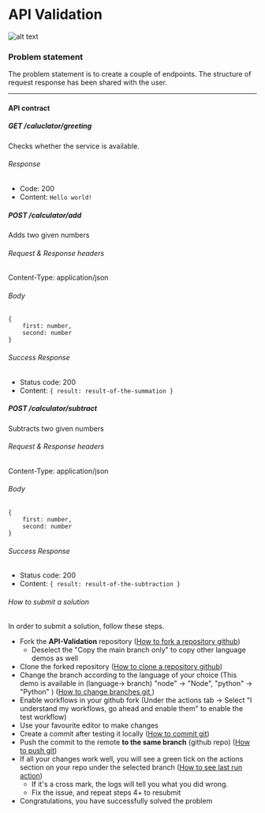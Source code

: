 # API Validation

![alt text](https://firebasestorage.googleapis.com/v0/b/ble-positioning-system.appspot.com/o/8911.png_860.png?alt=media&token=3121358c-8d15-4b85-88af-4f55f0e08601)

### Problem statement

The problem statement is to create a couple of endpoints. The structure of request response has been shared with the user.

---

#### API contract

##### GET /caluclator/greeting

Checks whether the service is available.

###### Response

- Code: 200
- Content: `Hello world!`

##### POST /calculator/add

Adds two given numbers

###### Request & Response headers

Content-Type: application/json

###### Body

```
{
    first: number,
    second: number
}
```

###### Success Response

- Status code: 200
- Content: `{ result: result-of-the-summation }`

##### POST /calculator/subtract

Subtracts two given numbers

###### Request & Response headers

Content-Type: application/json

###### Body

```
{
    first: number,
    second: number
}
```

###### Success Response

- Status code: 200
- Content: `{ result: result-of-the-subtraction }`

###### How to submit a solution

In order to submit a solution, follow these steps.

- Fork the **API-Validation** repository ([How to fork a repository github](https://docs.github.com/en/get-started/quickstart/fork-a-repo))
  - Deselect the "Copy the main branch only" to copy other language demos as well
- Clone the forked repository ([How to clone a repository github](https://docs.github.com/en/repositories/creating-and-managing-repositories/cloning-a-repository))
- Change the branch according to the language of your choice (This demo is available in (language-> branch) "node" -> "Node", "python" -> "Python" ) ([How to change branches git ](https://www.freecodecamp.org/news/git-switch-branch/))
- Enable workflows in your github fork (Under the actions tab -> Select "I understand my workflows, go ahead and enable them" to enable the test workflow)
- Use your favourite editor to make changes
- Create a commit after testing it locally ([How to commit git](https://github.com/git-guides/git-commit))
- Push the commit to the remote **to the same branch** (github repo) ([How to push git](https://docs.github.com/en/get-started/using-git/pushing-commits-to-a-remote-repository))
- If all your changes work well, you will see a green tick on the actions section on your repo under the selected branch ([How to see last run action](https://docs.github.com/en/actions/monitoring-and-troubleshooting-workflows/viewing-workflow-run-history))
  - If it's a cross mark, the logs will tell you what you did wrong.
  - Fix the issue, and repeat steps 4+ to resubmit
- Congratulations, you have successfully solved the problem
